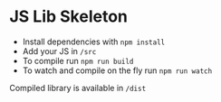 # JS Lib Skeleton

- Install dependencies with ```npm install```
- Add your JS in ```/src```
- To compile run ```npm run build```
- To watch and compile on the fly run ```npm run watch```

Compiled library is available in ```/dist```